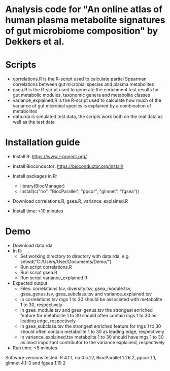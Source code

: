 # Analysis code for "An online atlas of human plasma metabolite signatures of gut microbiome composition" by Dekkers et al.

# Scripts

* correlations.R is the R-script used to calculate partial Spearman correlations between gut microbial species and plasma metabolites
* gsea.R is the R-script used to generate the enrichment test results for gut metabolic modules, taxonomic genera and metabolite classes
* variance_explained.R is the R-script used to calculate how much of the variance of gut microbial species is explained by a combination of metabolites
* data.rda is simulated test data, the scripts work both on the real data as well as the test data

# Installation guide

* Install R: https://www.r-project.org/
* Install Bioconductor: https://bioconductor.org/install/
* Install packages in R:
  - library(BiocManager)
  - install(c("rio", "BiocParallel", "ppcor", "glmnet", "fgsea"))
* Download correlations.R, gsea.R, variance_explained.R

* Install time: <10 minutes

# Demo

* Download data.rda
* In R:
  - Set working directory to directory with data.rda, e.g. setwd("C:/Users/User/Documents/Demo/")
  - Run script correlations.R
  - Run script gsea.R
  - Run script variance_explained.R
* Expected output: 
  - Files: correlations.tsv, diversity.tsv, gsea_module.tsv, gsea_genus.tsv, gsea_subclass.tsv and variance_explained.tsv
  - In correlations.tsv mgs 1 to 30 should be associated with metabolite 1 to 30, respectively
  - In gsea_module.tsv and gsea_genus.tsv the strongest enriched feature for metabolite 1 to 30 should often contain mgs 1 to 30 as leading edge, respectively
  - In gsea_subclass.tsv the strongest enriched feature for mgs 1 to 30 should often contain metabolite 1 to 30 as leading edge, respectively
  - In variance_explained.tsv metabolite 1 to 30 should have mgs 1 to 30 as most important contributor to the variance explained, respectively
* Run time: <5 minutes

Software versions tested: R 4.1.1, rio 0.5.27, BiocParallel 1.26.2, ppcor 1.1, glmnet 4.1-3 and fgsea 1.19.2



